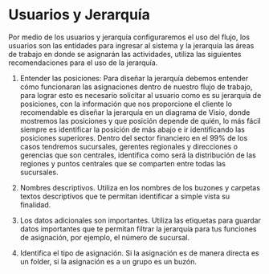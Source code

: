 # Usuarios y Jerarquía

Por medio de los usuarios y jerarquía configuraremos el uso del flujo, los usuarios son las entidades para ingresar al sistema y la jerarquía las áreas de trabajo en donde se asignarán las actividades, utiliza las siguientes recomendaciones para el uso de la jerarquía.
1. Entender las posiciones: Para diseñar la jerarquía debemos entender cómo funcionaran las asignaciones dentro de nuestro flujo de trabajo, para lograr esto es necesario solicitar al usuario como es su jerarquía de posiciones, con la información que nos proporcione el cliente lo recomendable es diseñar la jerarquía en un diagrama de Visio, donde mostremos las posiciones y que posición depende de quién, lo más fácil siempre es identificar la posición de más abajo e ir identificando las posiciones superiores. Dentro del sector financiero en el 99% de los casos tendremos sucursales, gerentes regionales y direcciones o gerencias que son centrales, identifica como será la distribución de las regiones y puntos centrales que se comparten entre todas las sucursales.

2. Nombres descriptivos. Utiliza en los nombres de los buzones y carpetas textos descriptivos que te permitan identificar a simple vista su finalidad.
3. Los datos adicionales son importantes. Utiliza las etiquetas para guardar datos importantes que te permitan filtrar la jerarquía para tus funciones de asignación, por ejemplo, el número de sucursal.
4. Identifica el tipo de asignación. Si la asignación es de manera directa es un folder, si la asignación es a un grupo es un buzón.
